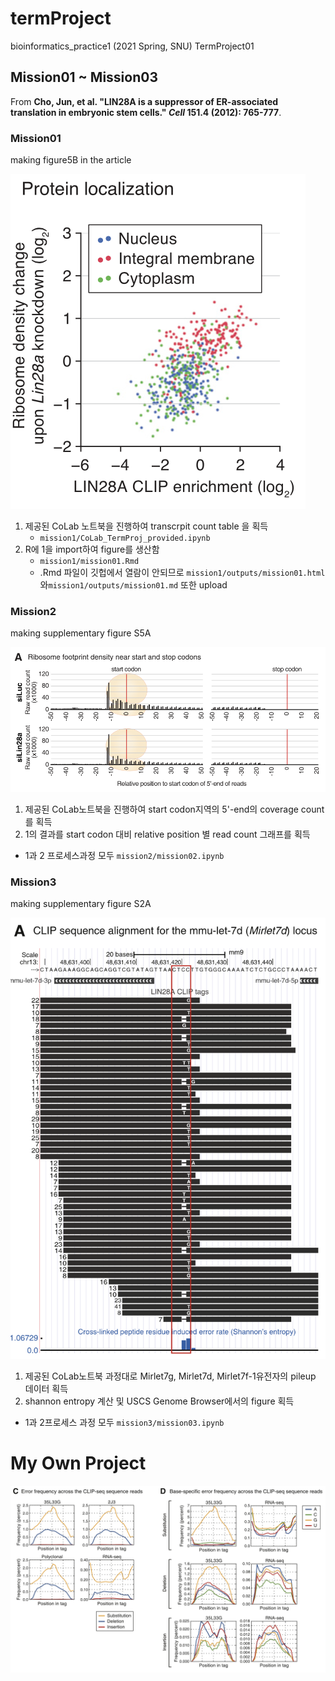 # termProject
bioinformatics_practice1 (2021 Spring, SNU) TermProject01  



## Mission01 ~ Mission03

From **Cho, Jun, et al. "LIN28A is a suppressor of ER-associated translation in embryonic stem cells." *Cell* 151.4 (2012): 765-777**.

  

### Mission01

making figure5B in the article

![goal_mission1](goal_mission1.png)

1. 제공된 CoLab 노트북을 진행하여 transcrpit count table 을 획득
   * `mission1/CoLab_TermProj_provided.ipynb`
2. R에 1을 import하여 figure를 생산함
   * `mission1/mission01.Rmd`
   * .Rmd 파일이 깃헙에서 열람이 안되므로 `mission1/outputs/mission01.html` 와`mission1/outputs/mission01.md` 또한 upload



### Mission2

making supplementary figure S5A

![goal_mission2](goal_mission2.png)

1. 제공된 CoLab노트북을 진행하여 start codon지역의 5'-end의 coverage count를 획득
2. 1의 결과를 start codon 대비 relative position 별 read count 그래프를 획득

* 1과 2 프로세스과정 모두 `mission2/mission02.ipynb`

  

### Mission3

making supplementary figure S2A

![goal_mission3](goal_mission3.png)

1. 제공된 CoLab노트북 과정대로 Mirlet7g, Mirlet7d, Mirlet7f-1유전자의 pileup 데이터 획득
2. shannon entropy 계산 및 USCS Genome Browser에서의 figure 획득

* 1과 2프로세스 과정 모두 `mission3/mission03.ipynb`

  

  

  

# My Own Project

![goal_myproject](goal_myproject.png)

